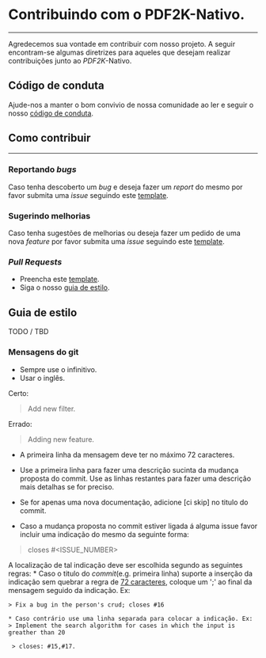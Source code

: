 # Contribuindo com o PDF2K-Nativo.
***
Agredecemos sua vontade em contribuir com nosso projeto. A seguir encontram-se algumas diretrizes para aqueles que desejam realizar contribuições junto ao _PDF2K_-Nativo.

## Código de conduta

Ajude-nos a manter o bom convivio de nossa comunidade ao ler e seguir o nosso [código de conduta](/docs/CODE_OF_CONDUCT.md).

## Como contribuir
***
### Reportando _bugs_
Caso tenha descoberto um _bug_ e deseja fazer um _report_ do mesmo por favor submita uma _issue_ seguindo este [template](/docs/ISSUE_TEMPLATE/BUG_ISSUE_TEMPLATE.md).
### Sugerindo melhorias
Caso tenha sugestões de melhorias ou deseja fazer um pedido de uma nova _feature_ por favor submita uma _issue_ seguindo este [template](/docs/ISSUE_TEMPLATE/FEATURE_ISSUE_TEMPLATE.md).
### _Pull Requests_
  * Preencha este [template](/docs/PULL_REQUEST_TEMPLATE.md).
  * Siga o nosso [guia de estilo]().

## Guia de estilo
TODO / TBD
### Mensagens do git
  * Sempre use o infinitivo.
  * Usar o inglês.

  Certo:
  > Add new filter.

  Errado:
  > Adding new feature.

  * A primeira linha da mensagem deve ter no máximo 72 caracteres.

  * <a name="line-rule"></a> Use a primeira linha para fazer uma descrição sucinta da mudança proposta do commit. Use as linhas restantes para fazer uma descrição mais detalhas se for preciso.

  * Se for apenas uma nova documentação, adicione [ci skip] no titulo do commit.

  * Caso a mudança proposta no commit estiver ligada á alguma issue favor  incluir uma indicação do mesmo da seguinte forma:
  > closes #<ISSUE_NUMBER>

  A localização de tal indicação deve ser escolhida segundo as seguintes regras:
    * Caso o titulo do _commit_(e.g. primeira linha) suporte a inserção da indicação sem quebrar a regra de [72 caracteres](#line-rule), coloque um ';' ao final da mensagem seguido da indicação. Ex:
    
    > Fix a bug in the person's crud; closes #16

    * Caso contrário use uma linha separada para colocar a indicação. Ex:
    > Implement the search algorithm for cases in which the input is greather than 20

     > closes: #15,#17.
